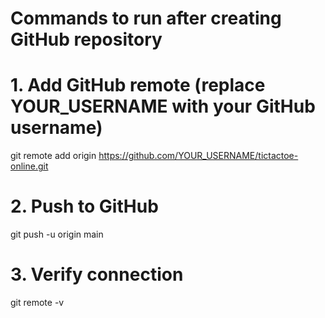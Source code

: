 # Commands to run after creating GitHub repository

# 1. Add GitHub remote (replace YOUR_USERNAME with your GitHub username)
git remote add origin https://github.com/YOUR_USERNAME/tictactoe-online.git

# 2. Push to GitHub
git push -u origin main

# 3. Verify connection
git remote -v
